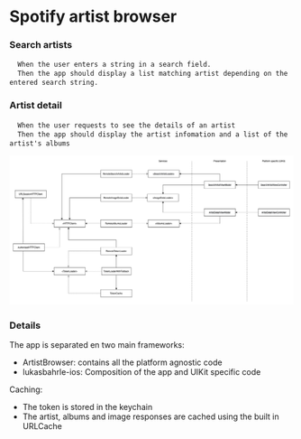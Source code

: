 # Spotify artist browser

### Search artists

```Given the user has connectivity.  
  When the user enters a string in a search field.  
  Then the app should display a list matching artist depending on the entered search string.
```  
  

### Artist detail

```Given the user has connectivity
  When the user requests to see the details of an artist 
  Then the app should display the artist infomation and a list of the artist's albums
```

![](https://github.com/lb-githubtest/lukasbahrle-ios/blob/main/overview.png)

### Details

The app is separated en two main frameworks:

- ArtistBrowser: contains all the platform agnostic code
- lukasbahrle-ios: Composition of the app and UIKit specific code

Caching:

- The token is stored in the keychain
- The artist, albums and image responses are cached using the built in URLCache

